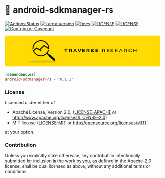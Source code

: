 🤖 android-sdkmanager-rs
=

[![Actions Status](https://github.com/Traverse-Research/android-sdkmanager-rs/workflows/CI/badge.svg)](https://github.com/Traverse-Research/android-sdkmanager-rs/actions)
[![Latest version](https://img.shields.io/crates/v/android-sdkmanager-rs.svg)](https://crates.io/crates/android-sdkmanager-rs)
[![Docs](https://docs.rs/android-sdkmanager-rs/badge.svg)](https://docs.rs/android-sdkmanager-rs/)
[![LICENSE](https://img.shields.io/badge/license-MIT-blue.svg)](LICENSE-MIT)
[![LICENSE](https://img.shields.io/badge/license-apache-blue.svg)](LICENSE-APACHE)
[![Contributor Covenant](https://img.shields.io/badge/contributor%20covenant-v1.4%20adopted-ff69b4.svg)](../main/CODE_OF_CONDUCT.md)

[![Banner](banner.png)](https://traverseresearch.nl)

```toml
[dependencies]
android-sdkmanager-rs = "0.1.1"
```

### License

Licensed under either of

* Apache License, Version 2.0, ([LICENSE-APACHE](../master/LICENSE-APACHE) or http://www.apache.org/licenses/LICENSE-2.0)
* MIT license ([LICENSE-MIT](../master/LICENSE-MIT) or http://opensource.org/licenses/MIT)

at your option.

### Contribution

Unless you explicitly state otherwise, any contribution intentionally
submitted for inclusion in the work by you, as defined in the Apache-2.0
license, shall be dual licensed as above, without any additional terms or
conditions.
